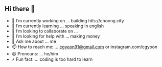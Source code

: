 ## Hi there 👋

- 🔭 I’m currently working on ... building htts://choong.city
- 🌱 I’m currently learning ... speaking in english
- 👯 I’m looking to collaborate on ... 
- 🤔 I’m looking for help with ... making money
- 💬 Ask me about ... me
- 📫 How to reach me: ... cgyoon91@gmail.com or instagram.com/cgyoon
- 😄 Pronouns: ... he/him
- ⚡ Fun fact: ... coding is too hard to learn

<!--
**cgyoon/cgyoon** is a ✨ _special_ ✨ repository because its `README.md` (this file) appears on your GitHub profile.

Here are some ideas to get you started:


-->

